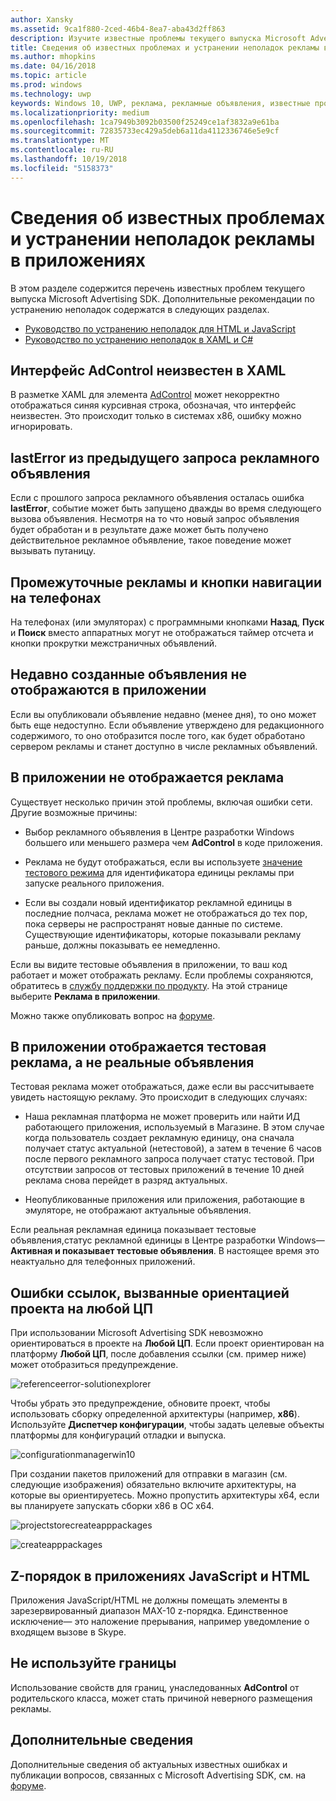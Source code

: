 ```yaml
---
author: Xansky
ms.assetid: 9ca1f880-2ced-46b4-8ea7-aba43d2ff863
description: Изучите известные проблемы текущего выпуска Microsoft Advertising SDK.
title: Сведения об известных проблемах и устранении неполадок рекламы в приложениях
ms.author: mhopkins
ms.date: 04/16/2018
ms.topic: article
ms.prod: windows
ms.technology: uwp
keywords: Windows 10, UWP, реклама, рекламные объявления, известные проблемы, устранение неполадок
ms.localizationpriority: medium
ms.openlocfilehash: 1ca7949b3092b03500f25249ce1af3832a9e61ba
ms.sourcegitcommit: 72835733ec429a5deb6a11da4112336746e5e9cf
ms.translationtype: MT
ms.contentlocale: ru-RU
ms.lasthandoff: 10/19/2018
ms.locfileid: "5158373"
---
```

# <a name="known-issues-and-troubleshooting-for-ads-in-apps"></a>Сведения об известных проблемах и устранении неполадок рекламы в приложениях

В этом разделе содержится перечень известных проблем текущего выпуска Microsoft Advertising SDK. Дополнительные рекомендации по устранению неполадок содержатся в следующих разделах.

* [Руководство по устранению неполадок для HTML и JavaScript](html-and-javascript-troubleshooting-guide.md)
* [Руководство по устранению неполадок в XAML и C#](xaml-and-c-troubleshooting-guide.md)

## <a name="adcontrol-interface-unknown-in-xaml"></a>Интерфейс AdControl неизвестен в XAML

В разметке XAML для элемента [AdControl](https://docs.microsoft.com/uwp/api/microsoft.advertising.winrt.ui.adcontrol) может некорректно отображаться синяя курсивная строка, обозначая, что интерфейс неизвестен. Это происходит только в системах x86, ошибку можно игнорировать.

## <a name="lasterror-from-previous-ad-request"></a>lastError из предыдущего запроса рекламного объявления

Если с прошлого запроса рекламного объявления осталась ошибка **lastError**, событие может быть запущено дважды во время следующего вызова объявления. Несмотря на то что новый запрос объявления будет обработан и в результате даже может быть получено действительное рекламное объявление, такое поведение может вызывать путаницу.

## <a name="interstitial-ads-and-navigation-buttons-on-phones"></a>Промежуточные рекламы и кнопки навигации на телефонах

На телефонах (или эмуляторах) с программными кнопками **Назад**, **Пуск** и **Поиск** вместо аппаратных могут не отображаться таймер отсчета и кнопки прокрутки межстраничных объявлений.

## <a name="recently-created-ads-are-not-being-served-to-your-app"></a>Недавно созданные объявления не отображаются в приложении

Если вы опубликовали объявление недавно (менее дня), то оно может быть еще недоступно. Если объявление утверждено для редакционного содержимого, то оно отобразится после того, как будет обработано сервером рекламы и станет доступно в числе рекламных объявлений.

## <a name="no-ads-are-shown-in-your-app"></a>В приложении не отображается реклама

Существует несколько причин этой проблемы, включая ошибки сети. Другие возможные причины:

* Выбор рекламного объявления в Центре разработки Windows большего или меньшего размера чем **AdControl** в коде приложения.

* Реклама не будут отображаться, если вы используете [значение тестового режима](set-up-ad-units-in-your-app.md#test-ad-units) для идентификатора единицы рекламы при запуске реального приложения.

* Если вы создали новый идентификатор рекламной единицы в последние полчаса, реклама может не отображаться до тех пор, пока серверы не распространят новые данные по системе. Существующие идентификаторы, которые показывали рекламу раньше, должны показывать ее немедленно.

Если вы видите тестовые объявления в приложении, то ваш код работает и может отображать рекламу. Если проблемы сохраняются, обратитесь в [службу поддержки по продукту](https://developer.microsoft.com/en-us/windows/support). На этой странице выберите **Реклама в приложении**.

Можно также опубликовать вопрос на [форуме](http://go.microsoft.com/fwlink/p/?LinkId=401266).

## <a name="test-ads-are-showing-in-your-app-instead-of-live-ads"></a>В приложении отображается тестовая реклама, а не реальные объявления

Тестовая реклама может отображаться, даже если вы рассчитываете увидеть настоящую рекламу. Это происходит в следующих случаях:

* Наша рекламная платформа не может проверить или найти ИД работающего приложения, используемый в Магазине. В этом случае когда пользователь создает рекламную единицу, она сначала получает статус актуальной (нетестовой), а затем в течение 6 часов после первого рекламного запроса получает статус тестовой. При отсутствии запросов от тестовых приложений в течение 10 дней реклама снова перейдет в разряд актуальных.

* Неопубликованные приложения или приложения, работающие в эмуляторе, не отображают актуальные объявления.

Если реальная рекламная единица показывает тестовые объявления,статус рекламной единицы в Центре разработки Windows— **Активная и показывает тестовые объявления**. В настоящее время это неактуально для телефонных приложений.


<span id="reference_errors"/>

## <a name="reference-errors-caused-by-targeting-any-cpu-in-your-project"></a>Ошибки ссылок, вызванные ориентацией проекта на любой ЦП

При использовании Microsoft Advertising SDK невозможно ориентироваться в проекте на **Любой ЦП**. Если проект ориентирован на платформу **Любой ЦП**, после добавления ссылки (см. пример ниже) может отобразиться предупреждение.

![referenceerror\-solutionexplorer](images/13-19629921-023c-42ec-b8f5-bc0b63d5a191.jpg)

Чтобы убрать это предупреждение, обновите проект, чтобы использовать сборку определенной архитектуры (например, **x86**). Используйте **Диспетчер конфигурации**, чтобы задать целевые объекты платформы для конфигураций отладки и выпуска.

![configurationmanagerwin10](images/13-87074274-c10d-4dbd-9a06-453b7184f8de.png)

При создании пакетов приложений для отправки в магазин (см. следующие изображения) обязательно включите архитектуры, на которые вы ориентируетесь. Можно пропустить архитектуры x64, если вы планируете запускать сборки x86 в ОС x64.

![projectstorecreateapppackages](images/13-a99b05a4-8917-4c53-822e-2548fadf828a.png)

![createapppackages](images/13-16280cb1-a838-42b9-9256-eac7f33f5603.png)

## <a name="z-order-in-javascripthtml-apps"></a>Z-порядок в приложениях JavaScript и HTML

Приложения JavaScript/HTML не должны помещать элементы в зарезервированный диапазон MAX-10 z-порядка. Единственное исключение— это наложение прерывания, например уведомление о входящем вызове в Skype.

<span id="bkmk-ui"/>

## <a name="do-not-use-borders"></a>Не используйте границы

Использование свойств для границ, унаследованных **AdControl** от родительского класса, может стать причиной неверного размещения рекламы.

## <a name="more-information"></a>Дополнительные сведения

Дополнительные сведения об актуальных известных ошибках и публикации вопросов, связанных с Microsoft Advertising SDK, см. на [форуме](http://go.microsoft.com/fwlink/p/?LinkId=401266).

 

 
